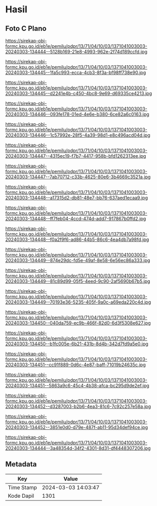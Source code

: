 # Hasil

## Foto C Plano

https://sirekap-obj-formc.kpu.go.id/eb1e/pemilu/pdpr/13/71/04/10/03/1371041003003-20240303-134444--5128b169-21e8-4993-962e-2f74d189ccfd.jpg

https://sirekap-obj-formc.kpu.go.id/eb1e/pemilu/pdpr/13/71/04/10/03/1371041003003-20240303-134445--1fa5c993-ecca-4cb3-8f3a-bf98ff738e90.jpg

https://sirekap-obj-formc.kpu.go.id/eb1e/pemilu/pdpr/13/71/04/10/03/1371041003003-20240303-134445--d2241e4b-c450-4bc8-9e69-d69335ce4213.jpg

https://sirekap-obj-formc.kpu.go.id/eb1e/pemilu/pdpr/13/71/04/10/03/1371041003003-20240303-134446--093fe178-01ed-4e6e-b380-6ce82a6c0163.jpg

https://sirekap-obj-formc.kpu.go.id/eb1e/pemilu/pdpr/13/71/04/10/03/1371041003003-20240303-134446--1c57992e-28f5-4a39-98d1-e8c496acd04d.jpg

https://sirekap-obj-formc.kpu.go.id/eb1e/pemilu/pdpr/13/71/04/10/03/1371041003003-20240303-134447--4315ec19-f7b7-4417-958b-bfd1262313ee.jpg

https://sirekap-obj-formc.kpu.go.id/eb1e/pemilu/pdpr/13/71/04/10/03/1371041003003-20240303-134447--7ab70712-c33b-4625-80e6-3b4669c3521a.jpg

https://sirekap-obj-formc.kpu.go.id/eb1e/pemilu/pdpr/13/71/04/10/03/1371041003003-20240303-134448--a17315d2-db81-48e7-bb76-637aed1ecaa9.jpg

https://sirekap-obj-formc.kpu.go.id/eb1e/pemilu/pdpr/13/71/04/10/03/1371041003003-20240303-134448--ff7feb04-4ccd-474d-add7-917867b0ffd2.jpg

https://sirekap-obj-formc.kpu.go.id/eb1e/pemilu/pdpr/13/71/04/10/03/1371041003003-20240303-134448--f0a2f9f6-ad86-44b5-86c6-4ea4db7a98fd.jpg

https://sirekap-obj-formc.kpu.go.id/eb1e/pemilu/pdpr/13/71/04/10/03/1371041003003-20240303-134449--874e29dc-fd5e-49af-8e58-6e56ec86a333.jpg

https://sirekap-obj-formc.kpu.go.id/eb1e/pemilu/pdpr/13/71/04/10/03/1371041003003-20240303-134449--81c89d99-05f5-4eed-9c90-2af5690b67b5.jpg

https://sirekap-obj-formc.kpu.go.id/eb1e/pemilu/pdpr/13/71/04/10/03/1371041003003-20240303-134449--70193e36-5235-405f-9a0c-a69eda220c4d.jpg

https://sirekap-obj-formc.kpu.go.id/eb1e/pemilu/pdpr/13/71/04/10/03/1371041003003-20240303-134450--040da759-ec9b-466f-82d0-6d3f5308e627.jpg

https://sirekap-obj-formc.kpu.go.id/eb1e/pemilu/pdpr/13/71/04/10/03/1371041003003-20240303-134450--b1fc005e-6b21-431b-8d4b-342d7fd9a5e0.jpg

https://sirekap-obj-formc.kpu.go.id/eb1e/pemilu/pdpr/13/71/04/10/03/1371041003003-20240303-134451--cc91f889-0d6c-4e87-baff-71019b24635c.jpg

https://sirekap-obj-formc.kpu.go.id/eb1e/pemilu/pdpr/13/71/04/10/03/1371041003003-20240303-134451--5863a9c6-45c4-4b38-afca-bc295d9de2ef.jpg

https://sirekap-obj-formc.kpu.go.id/eb1e/pemilu/pdpr/13/71/04/10/03/1371041003003-20240303-134452--d3287003-b2b6-4ea3-81c6-7c92c257e58a.jpg

https://sirekap-obj-formc.kpu.go.id/eb1e/pemilu/pdpr/13/71/04/10/03/1371041003003-20240303-134452--3851e0d0-d79e-487f-ab11-95d34def94ce.jpg

https://sirekap-obj-formc.kpu.go.id/eb1e/pemilu/pdpr/13/71/04/10/03/1371041003003-20240303-134444--3a48354d-34f2-4301-8d31-df4448307206.jpg


## Metadata

| Key        | Value               |
| ---------- | ------------------- |
| Time Stamp | 2024-03-03 14:03:47 |
| Kode Dapil | 1301                |



